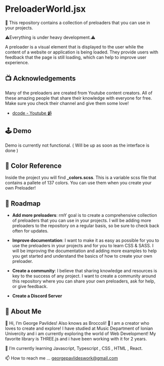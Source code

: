 
# PreloaderWorld.jsx

📖 This repository contains a collection of preloaders that you can use in your projects. 

⚠️Everything is under heavy development.⚠️

A preloader is a visual element that is displayed to the user while the content of a website or application is being loaded. 
They provide users with feedback that the page is still loading, which can help to improve user experience.


## 📺 Acknowledgements

Many of the preloaders are created from Youtube content creators.
All of these amazing people that share their knowledge with everyone for free.
Make sure you check their channel and give them some love!

 - [dcode - Youtube 📹](https://www.youtube.com/@dcode-software)



## 🕹️ Demo

Demo is currently not functional. ( Will be up as soon as the interface is done )

## 🌈 Color Reference

Inside the project you will find **_colors.scss**. This is a variable scss file that contains a pallete of 137 colors. You can use them when you create your own Preloader!


## 🚧 Roadmap

- **Add more preloaders**: rmY goal is to create a comprehensive collection of preloaders that you can use in your projects. I will be adding more preloaders to the repository on a regular basis, so be sure to check back often for updates.

- **Improve documentation**: I want to make it as easy as possible for you to use the preloaders in your projects and for you to learn CSS & SASS. I will be improving the documentation and adding more examples to help you get started and understand the basics of how to create your own preloader. 

- **Create a community**: I believe that sharing knowledge and resources is key to the success of any project. I want to create a community around this repository where you can share your own preloaders, ask for help, or give feedback.

- **Create a Discord Server**

## 🚀 About Me
👋 Hi, I’m George Pavlides! Also knows as Broccoli! 🥦 I am a creator who loves to create and explore! I have studied at Music Department of Ionian Univercity and i am currently exploring the world of Web Development! My favorite library is THREE.js and i have been working with it for 2 years.

🌱 I’m currently learning Javascript, Typescript , CSS , HTML , React.

📫 How to reach me ... georgepavlideswork@gmail.com

